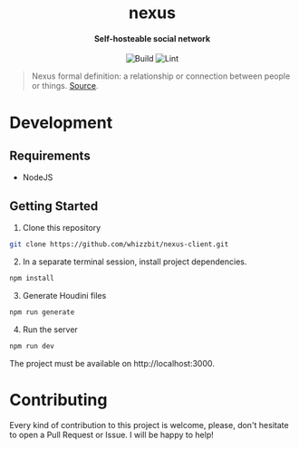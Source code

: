 <div align="center">
  <h1>nexus</h1>
  <h4 align="center">Self-hosteable social network</h4>
</div>

<div align="center">

![Build](https://github.com/whizzbit/nexus/workflows/build/badge.svg)
![Lint](https://github.com/whizzbit/nexus/workflows/lint/badge.svg)

</div>

> Nexus formal definition: a relationship or connection between people or things. [Source](https://www.merriam-webster.com/dictionary/nexus).

# Development

## Requirements

- NodeJS

## Getting Started

1. Clone this repository

```bash
git clone https://github.com/whizzbit/nexus-client.git
```

2. In a separate terminal session, install project dependencies.

```bash
npm install
```

3. Generate Houdini files

```bash
npm run generate
```

4. Run the server

```bash
npm run dev
```

The project must be available on http://localhost:3000.

# Contributing

Every kind of contribution to this project is welcome, please, don't hesitate
to open a Pull Request or Issue. I will be happy to help!

[1]: https://github.com/whizzbit/nexus-server
